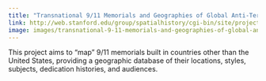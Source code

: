 ```yaml
---
title: "Transnational 9/11 Memorials and Geographies of Global Anti-Terrorism"
link: http://web.stanford.edu/group/spatialhistory/cgi-bin/site/project.php?id=1109
image: images/transnational-9-11-memorials-and-geographies-of-global-anti-terrorism.png
---
```

This project aims to “map” 9/11 memorials built in countries other than the United States, providing a geographic database of their locations, styles, subjects, dedication histories, and audiences. 
